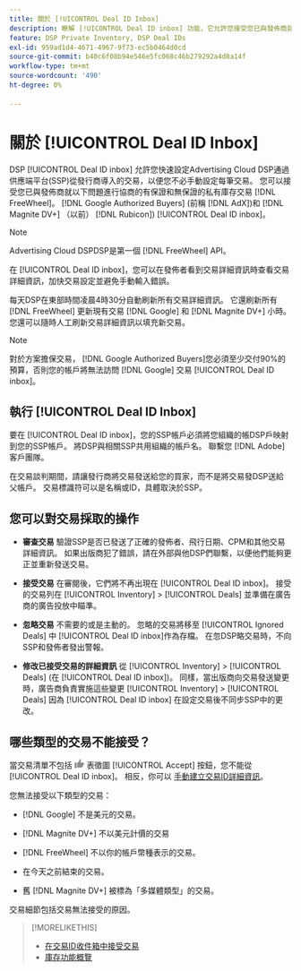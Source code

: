 ```yaml
---
title: 關於 [!UICONTROL Deal ID Inbox]
description: 瞭解 [!UICONTROL Deal ID inbox] 功能，它允許您接受您已與發佈商就以下問題談判的私有協定 [!DNL FreeWheel], [!DNL Google Authorized Buyers] (前稱 [!DNL AdX]), and [!DNL Magnite DV+] （以前） [!DNL Rubicon])。
feature: DSP Private Inventory, DSP Deal IDs
exl-id: 959ad1d4-4671-4967-9f73-ec5b0464d0cd
source-git-commit: b40c6f08b94e546e5fc068c46b279292a4d8a14f
workflow-type: tm+mt
source-wordcount: '490'
ht-degree: 0%

---
```


# 關於 [!UICONTROL Deal ID Inbox]

DSP [!UICONTROL Deal ID inbox] 允許您快速設定Advertising Cloud DSP通過供應端平台(SSP)從發行商導入的交易，以便您不必手動設定每筆交易。 您可以接受您已與發佈商就以下問題進行協商的有保證和無保證的私有庫存交易 [!DNL FreeWheel]。 [!DNL Google Authorized Buyers] (前稱 [!DNL AdX])和 [!DNL Magnite DV+] （以前） [!DNL Rubicon]) [!UICONTROL Deal ID inbox]。

>[!NOTE]
>
>Advertising Cloud DSPDSP是第一個 [!DNL FreeWheel] API。

在 [!UICONTROL Deal ID inbox]，您可以在發佈者看到交易詳細資訊時查看交易詳細資訊，加快交易設定並避免手動輸入錯誤。

<!-- 
Accepting a deal automatically pre-populates a new Deal ID record with details from the publisher, and you need to enter only the publisher [always? or just in some cases?], the media type, who can access the deal, and any attribute labels to apply to the deal so it's easy to find. [Are labels a dimension you can report on?]

For each available deal, you can review the deal details sent directly from the publisher. Some deals are grouped as proposals (packages), and you can see the individual deal details by reviewing the deal.
   
You can accept any available deal or move an incorrect deal to the Ignored Deals tab. You can also un-ignore deals, which moves them back to the New Deals tab so you can potentially accept them.

For each deal, you can select one publisher and one media type (Desktop Video, Mobile Video, Connected TV, Display, or Audio), and you can share the deal with specific advertisers and with all advertisers for a specific account.
 -->

每天DSP在東部時間凌晨4時30分自動刷新所有交易詳細資訊。 它還刷新所有 [!DNL FreeWheel] 更新現有交易 [!DNL Google] 和 [!DNL Magnite DV+] 小時。 您還可以隨時人工刷新交易詳細資訊以填充新交易。

<!-- MC: I'm not sure where I got the following. Is this currently true? -->
>[!NOTE]
>
>對於方案擔保交易， [!DNL Google Authorized Buyers]您必須至少交付90%的預算，否則您的帳戶將無法訪問 [!DNL Google] 交易 [!UICONTROL Deal ID inbox]。

## 執行 [!UICONTROL Deal ID Inbox]

要在 [!UICONTROL Deal ID inbox]，您的SSP帳戶必須將您組織的帳DSP戶映射到您的SSP帳戶。 將DSP與相關SSP共用組織的帳戶名。 聯繫您 [!DNL Adobe] 客戶團隊。

在交易談判期間，請讓發行商將交易發送給您的買家，而不是將交易發DSP送給父帳戶。 交易標識符可以是名稱或ID，具體取決於SSP。

## 您可以對交易採取的操作

* **審查交易** 驗證SSP是否已發送了正確的發佈者、飛行日期、CPM和其他交易詳細資訊。 如果出版商犯了錯誤，請在外部與他DSP們聯繫，以便他們能夠更正並重新發送交易。

* **接受交易** 在審閱後，它們將不再出現在 [!UICONTROL Deal ID inbox]。 接受的交易列在 [!UICONTROL Inventory] > [!UICONTROL Deals] 並準備在廣告商的廣告投放中瞄準。

* **忽略交易** 不需要的或是主動的。 忽略的交易將移至 [!UICONTROL Ignored Deals] 中 [!UICONTROL Deal ID inbox]作為存檔。 在忽DSP略交易時，不向SSP和發佈者發出警報。

* **修改已接受交易的詳細資訊** 從 [!UICONTROL Inventory] > [!UICONTROL Deals] (在 [!UICONTROL Deal ID inbox])。 同樣，當出版商向交易發送變更時，廣告商負責實施這些變更 [!UICONTROL Inventory] > [!UICONTROL Deals] 因為 [!UICONTROL Deal ID inbox] 在設定交易後不同步SSP中的更改。

## 哪些類型的交易不能接受？

當交易清單不包括 ![接受](/help/dsp/assets/accept.png) 表徵圖 [!UICONTROL Accept] 按鈕，您不能從 [!UICONTROL Deal ID inbox]。 相反，你可以 [手動建立交易ID詳細資訊](/help/dsp/inventory/deal-id-create.md)。

您無法接受以下類型的交易：

* [!DNL Google] 不是美元的交易。

* [!DNL Magnite DV+] 不以美元計價的交易

* [!DNL FreeWheel] 不以你的帳戶幣種表示的交易。

* 在今天之前結束的交易。

* 舊 [!DNL Magnite DV+] 被標為「多媒體類型」的交易。

交易細節包括交易無法接受的原因。

>[!MORELIKETHIS]
>
>* [在交易ID收件箱中接受交易](deal-id-inbox-accept.md)
>* [庫存功能概覽](inventory-overview.md)

